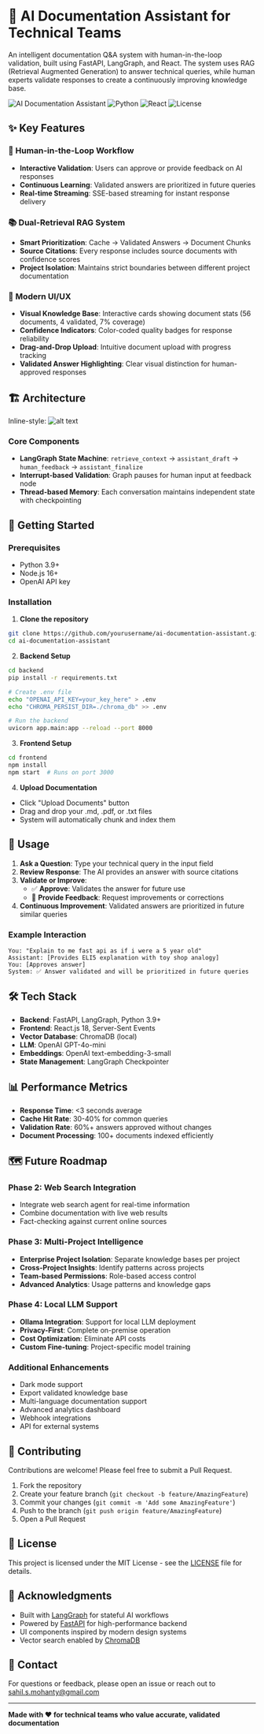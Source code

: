 # 🤖 AI Documentation Assistant for Technical Teams

An intelligent documentation Q&A system with human-in-the-loop validation, built using FastAPI, LangGraph, and React. The system uses RAG (Retrieval Augmented Generation) to answer technical queries, while human experts validate responses to create a continuously improving knowledge base.

![AI Documentation Assistant](https://img.shields.io/badge/version-1.0.0-blue.svg)
![Python](https://img.shields.io/badge/python-3.9+-green.svg)
![React](https://img.shields.io/badge/react-18.0+-cyan.svg)
![License](https://img.shields.io/badge/license-MIT-purple.svg)

## ✨ Key Features

### 🔄 Human-in-the-Loop Workflow
- **Interactive Validation**: Users can approve or provide feedback on AI responses
- **Continuous Learning**: Validated answers are prioritized in future queries
- **Real-time Streaming**: SSE-based streaming for instant response delivery

### 📚 Dual-Retrieval RAG System
- **Smart Prioritization**: Cache → Validated Answers → Document Chunks
- **Source Citations**: Every response includes source documents with confidence scores
- **Project Isolation**: Maintains strict boundaries between different project documentation

### 🎨 Modern UI/UX
- **Visual Knowledge Base**: Interactive cards showing document stats (56 documents, 4 validated, 7% coverage)
- **Confidence Indicators**: Color-coded quality badges for response reliability
- **Drag-and-Drop Upload**: Intuitive document upload with progress tracking
- **Validated Answer Highlighting**: Clear visual distinction for human-approved responses

## 🏗️ Architecture

Inline-style: 
![alt text]("workflow")


### Core Components
- **LangGraph State Machine**: `retrieve_context` → `assistant_draft` → `human_feedback` → `assistant_finalize`
- **Interrupt-based Validation**: Graph pauses for human input at feedback node
- **Thread-based Memory**: Each conversation maintains independent state with checkpointing

## 🚀 Getting Started

### Prerequisites
- Python 3.9+
- Node.js 16+
- OpenAI API key

### Installation

1. **Clone the repository**
```bash
git clone https://github.com/yourusername/ai-documentation-assistant.git
cd ai-documentation-assistant
```

2. **Backend Setup**
```bash
cd backend
pip install -r requirements.txt

# Create .env file
echo "OPENAI_API_KEY=your_key_here" > .env
echo "CHROMA_PERSIST_DIR=./chroma_db" >> .env

# Run the backend
uvicorn app.main:app --reload --port 8000
```

3. **Frontend Setup**
```bash
cd frontend
npm install
npm start  # Runs on port 3000
```

4. **Upload Documentation**
- Click "Upload Documents" button
- Drag and drop your .md, .pdf, or .txt files
- System will automatically chunk and index them

## 📖 Usage

1. **Ask a Question**: Type your technical query in the input field
2. **Review Response**: The AI provides an answer with source citations
3. **Validate or Improve**:
   - ✅ **Approve**: Validates the answer for future use
   - 💬 **Provide Feedback**: Request improvements or corrections
4. **Continuous Improvement**: Validated answers are prioritized in future similar queries

### Example Interaction
```
You: "Explain to me fast api as if i were a 5 year old"
Assistant: [Provides ELI5 explanation with toy shop analogy]
You: [Approves answer]
System: ✅ Answer validated and will be prioritized in future queries
```

## 🛠️ Tech Stack

- **Backend**: FastAPI, LangGraph, Python 3.9+
- **Frontend**: React.js 18, Server-Sent Events
- **Vector Database**: ChromaDB (local)
- **LLM**: OpenAI GPT-4o-mini
- **Embeddings**: OpenAI text-embedding-3-small
- **State Management**: LangGraph Checkpointer

## 📊 Performance Metrics

- **Response Time**: <3 seconds average
- **Cache Hit Rate**: 30-40% for common queries
- **Validation Rate**: 60%+ answers approved without changes
- **Document Processing**: 100+ documents indexed efficiently

## 🗺️ Future Roadmap

### Phase 2: Web Search Integration
- Integrate web search agent for real-time information
- Combine documentation with live web results
- Fact-checking against current online sources

### Phase 3: Multi-Project Intelligence
- **Enterprise Project Isolation**: Separate knowledge bases per project
- **Cross-Project Insights**: Identify patterns across projects
- **Team-based Permissions**: Role-based access control
- **Advanced Analytics**: Usage patterns and knowledge gaps

### Phase 4: Local LLM Support
- **Ollama Integration**: Support for local LLM deployment
- **Privacy-First**: Complete on-premise operation
- **Cost Optimization**: Eliminate API costs
- **Custom Fine-tuning**: Project-specific model training

### Additional Enhancements
- Dark mode support
- Export validated knowledge base
- Multi-language documentation support
- Advanced analytics dashboard
- Webhook integrations
- API for external systems

## 🤝 Contributing

Contributions are welcome! Please feel free to submit a Pull Request.

1. Fork the repository
2. Create your feature branch (`git checkout -b feature/AmazingFeature`)
3. Commit your changes (`git commit -m 'Add some AmazingFeature'`)
4. Push to the branch (`git push origin feature/AmazingFeature`)
5. Open a Pull Request

## 📝 License

This project is licensed under the MIT License - see the [LICENSE](LICENSE) file for details.

## 🙏 Acknowledgments

- Built with [LangGraph](https://github.com/langchain-ai/langgraph) for stateful AI workflows
- Powered by [FastAPI](https://fastapi.tiangolo.com/) for high-performance backend
- UI components inspired by modern design systems
- Vector search enabled by [ChromaDB](https://www.trychroma.com/)

## 📧 Contact

For questions or feedback, please open an issue or reach out to sahil.s.mohanty@gmail.com

---

**Made with ❤️ for technical teams who value accurate, validated documentation**